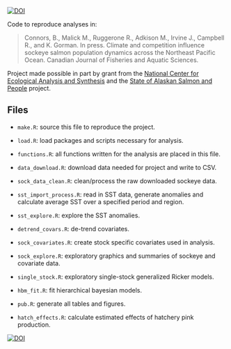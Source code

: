 [![DOI](https://zenodo.org/badge/DOI/10.5281/zenodo.3813107.svg)](https://doi.org/10.5281/zenodo.3813107)

Code to reproduce analyses in: 
>Connors, B., Malick M., Ruggerone R., Adkison M., Irvine J., Campbell R., and K. Gorman. In press. Climate and competition influence sockeye salmon population dynamics across the Northeast Pacific Ocean. Canadian Journal of Fisheries and Aquatic Sciences.

Project made possible in part by grant from the [National Center for Ecological Analysis and Synthesis](https://www.nceas.ucsb.edu/) and the [State of Alaskan Salmon and People](https://alaskasalmonandpeople.org/) project.

## Files
- `make.R`: source this file to reproduce the project.

- `load.R`: load packages and scripts necessary for analysis. 

- `functions.R`: all functions written for the analysis are placed in this file.
  
- `data_download.R`: download data needed for project and write to CSV.

- `sock_data_clean.R`: clean/process the raw downloaded sockeye data.
  
- `sst_import_process.R`: read in SST data, generate anomalies and calculate average SST over a specified period and region.

- `sst_explore.R`: explore the SST anomalies. 

- `detrend_covars.R`: de-trend covariates.

- `sock_covariates.R`:  create stock specific covariates used in analysis.

- `sock_explore.R`:  exploratory graphics and summaries of sockeye and covariate data.

- `single_stock.R`:  exploratory single-stock generalized Ricker models.

- `hbm_fit.R`:  fit hierarchical bayesian models.

- `pub.R`:  generate all tables and figures.

- `hatch_effects.R`:  calculate estimated effects of hatchery pink production.

[![DOI](https://zenodo.org/badge/DOI/10.5281/zenodo.3813107.svg)](https://doi.org/10.5281/zenodo.3813107)

